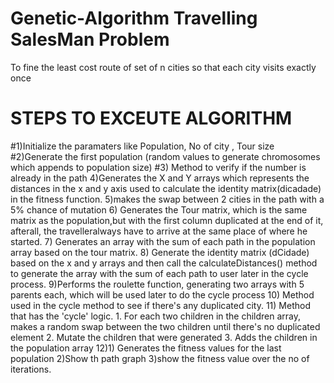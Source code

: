 # Genetic-Algorithm Travelling SalesMan Problem
To fine the least cost route of set of n cities so that each city visits exactly once
# STEPS TO EXCEUTE ALGORITHM
#1)Initialize the paramaters like Population, No of city , Tour size
#2)Generate the first population (random  values to generate  chromosomes which appends to population size)
#3) Method to verify if the number is already in the path
4)Generates the X and Y arrays which represents the distances in the x and y axis used to calculate the identity matrix(dicadade) in the fitness function.
5)makes the swap between 2 cities in the path with a 5% chance of mutation
6) Generates the Tour matrix, which is the same matrix as the population,but with the first column duplicated at the end of it, afterall, the travelleralways have to arrive at the same place of where he started.
7) Generates an array with the sum of each path in the population array  based on the tour matrix.
8) Generate the identity matrix (dCidade) based on the x and y arrays and then call the calculateDistances() method to generate the array with the sum of each path to user later in the cycle process.
9)Performs the roulette function, generating two arrays with 5 parents each, which will be used later to do the cycle process
10) Method used in the cycle method to see if there's any duplicated city.
11) Method that has the 'cycle' logic.
    1. For each two children in the children array, makes a random swap between
        the two children until there's no duplicated element
    2. Mutate the children that were generated
    3. Adds the children in the population array
12)1) Generates the fitness values for the last population
   2)Show th path graph
   3)show the fitness value over the no of iterations.
